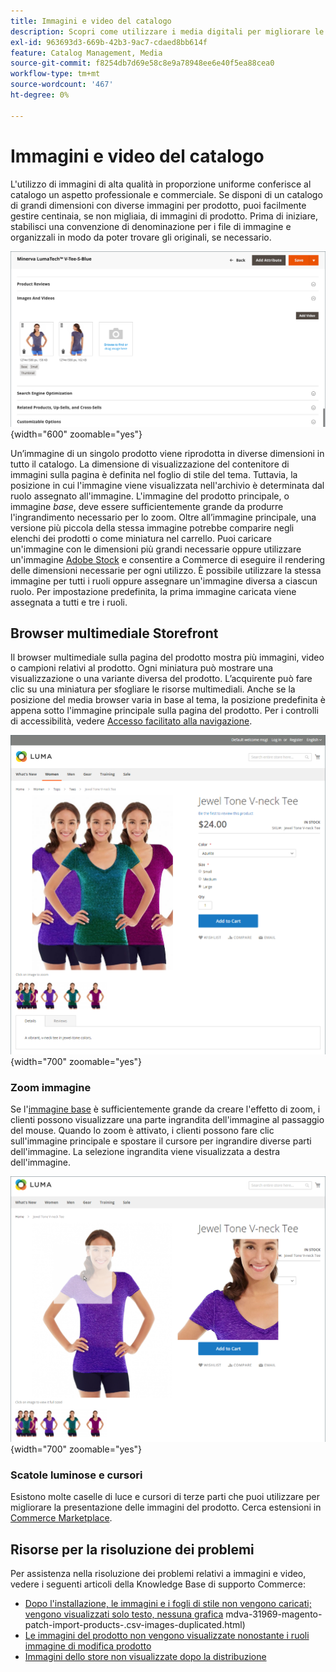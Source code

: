 ```yaml
---
title: Immagini e video del catalogo
description: Scopri come utilizzare i media digitali per migliorare le pagine dei prodotti di catalogo e fornire elementi visivi ai clienti.
exl-id: 963693d3-669b-42b3-9ac7-cdaed8bb614f
feature: Catalog Management, Media
source-git-commit: f8254db7d69e58c8e9a78948ee6e40f5ea88cea0
workflow-type: tm+mt
source-wordcount: '467'
ht-degree: 0%

---
```


# Immagini e video del catalogo

L&#39;utilizzo di immagini di alta qualità in proporzione uniforme conferisce al catalogo un aspetto professionale e commerciale. Se disponi di un catalogo di grandi dimensioni con diverse immagini per prodotto, puoi facilmente gestire centinaia, se non migliaia, di immagini di prodotto. Prima di iniziare, stabilisci una convenzione di denominazione per i file di immagine e organizzali in modo da poter trovare gli originali, se necessario.

![Immagini dei prodotti](./assets/product-images-videos-swatch.png){width="600" zoomable="yes"}

Un’immagine di un singolo prodotto viene riprodotta in diverse dimensioni in tutto il catalogo. La dimensione di visualizzazione del contenitore di immagini sulla pagina è definita nel foglio di stile del tema. Tuttavia, la posizione in cui l&#39;immagine viene visualizzata nell&#39;archivio è determinata dal ruolo assegnato all&#39;immagine. L&#39;immagine del prodotto principale, o immagine _base_, deve essere sufficientemente grande da produrre l&#39;ingrandimento necessario per lo zoom. Oltre all’immagine principale, una versione più piccola della stessa immagine potrebbe comparire negli elenchi dei prodotti o come miniatura nel carrello. Puoi caricare un&#39;immagine con le dimensioni più grandi necessarie oppure utilizzare un&#39;immagine [Adobe Stock](../content-design/adobe-stock.md) e consentire a Commerce di eseguire il rendering delle dimensioni necessarie per ogni utilizzo. È possibile utilizzare la stessa immagine per tutti i ruoli oppure assegnare un&#39;immagine diversa a ciascun ruolo. Per impostazione predefinita, la prima immagine caricata viene assegnata a tutti e tre i ruoli.

## Browser multimediale Storefront

Il browser multimediale sulla pagina del prodotto mostra più immagini, video o campioni relativi al prodotto. Ogni miniatura può mostrare una visualizzazione o una variante diversa del prodotto. L’acquirente può fare clic su una miniatura per sfogliare le risorse multimediali. Anche se la posizione del media browser varia in base al tema, la posizione predefinita è appena sotto l&#39;immagine principale sulla pagina del prodotto. Per i controlli di accessibilità, vedere [Accesso facilitato alla navigazione](../getting-started/navigation-accessibility.md).

![Browser multimediale Storefront](./assets/storefront-thumbnail-gallery.png){width="700" zoomable="yes"}

### Zoom immagine

Se l&#39;[immagine base](product-image.md) è sufficientemente grande da creare l&#39;effetto di zoom, i clienti possono visualizzare una parte ingrandita dell&#39;immagine al passaggio del mouse. Quando lo zoom è attivato, i clienti possono fare clic sull&#39;immagine principale e spostare il cursore per ingrandire diverse parti dell&#39;immagine. La selezione ingrandita viene visualizzata a destra dell&#39;immagine.

![Zoom immagine](./assets/storefront-image-zoom.png){width="700" zoomable="yes"}

### Scatole luminose e cursori

Esistono molte caselle di luce e cursori di terze parti che puoi utilizzare per migliorare la presentazione delle immagini del prodotto. Cerca estensioni in [Commerce Marketplace](../getting-started/commerce-marketplace.md).

## Risorse per la risoluzione dei problemi

Per assistenza nella risoluzione dei problemi relativi a immagini e video, vedere i seguenti articoli della Knowledge Base di supporto Commerce:

- [Dopo l&#39;installazione, le immagini e i fogli di stile non vengono caricati; vengono visualizzati solo testo, nessuna grafica](https://experienceleague.adobe.com/docs/commerce-knowledge-base/kb/troubleshooting/storefront/after-installing-images-and-stylesheets-do-not-load-only-text-displays-no-graphics.html)
mdva-31969-magento-patch-import-products-.csv-images-duplicated.html)
- [Le immagini del prodotto non vengono visualizzate nonostante i ruoli immagine di modifica prodotto](https://experienceleague.adobe.com/docs/commerce-knowledge-base/kb/troubleshooting/storefront/product-images-do-not-display-despite-product-edit-image-roles.html)
- [Immagini dello store non visualizzate dopo la distribuzione](https://experienceleague.adobe.com/docs/commerce-knowledge-base/kb/troubleshooting/storefront/store-images-not-displayed-after-deployment.html)
